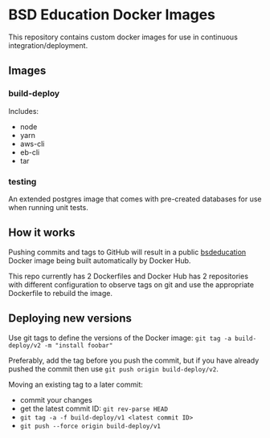 # BSD Education Docker Images

This repository contains custom docker images for use in continuous integration/deployment.

## Images

### build-deploy

Includes:
* node
* yarn
* aws-cli
* eb-cli
* tar

### testing

An extended postgres image that comes with pre-created databases for use when running unit tests.

## How it works

Pushing commits and tags to GitHub will result in a public [bsdeducation](https://hub.docker.com/u/bsdeducation) Docker image being built automatically by Docker Hub.

This repo currently has 2 Dockerfiles and Docker Hub has 2 repositories with different configuration to observe tags on git and use the appropriate Dockerfile to rebuild the image.

## Deploying new versions

Use git tags to define the versions of the Docker image:
`git tag -a build-deploy/v2 -m "install foobar"`

Preferably, add the tag before you push the commit, but if you have already pushed the commit then use `git push origin build-deploy/v2`.

Moving an existing tag to a later commit:
* commit your changes
* get the latest commit ID: `git rev-parse HEAD`
* `git tag -a -f build-deploy/v1 <latest commit ID>`
* `git push --force origin build-deploy/v1`